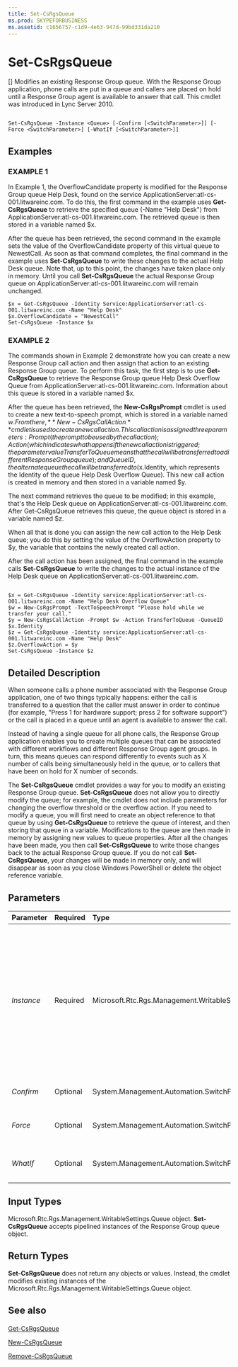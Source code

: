 ```yaml
---
title: Set-CsRgsQueue
ms.prod: SKYPEFORBUSINESS
ms.assetid: c1656757-c1d9-4e63-947d-99bd331da210
---
```



# Set-CsRgsQueue
[]
Modifies an existing Response Group queue. With the Response Group application, phone calls are put in a queue and callers are placed on hold until a Response Group agent is available to answer that call. This cmdlet was introduced in Lync Server 2010.
  
    
    


```

Set-CsRgsQueue -Instance <Queue> [-Confirm [<SwitchParameter>]] [-Force <SwitchParameter>] [-WhatIf [<SwitchParameter>]]
```


## Examples


  
    
    

### EXAMPLE 1

In Example 1, the OverflowCandidate property is modified for the Response Group queue Help Desk, found on the service ApplicationServer:atl-cs-001.litwareinc.com. To do this, the first command in the example uses **Get-CsRgsQueue** to retrieve the specified queue (-Name "Help Desk") from ApplicationServer:atl-cs-001.litwareinc.com. The retrieved queue is then stored in a variable named $x.
  
    
    
After the queue has been retrieved, the second command in the example sets the value of the OverflowCandidate property of this virtual queue to NewestCall. As soon as that command completes, the final command in the example uses **Set-CsRgsQueue** to write these changes to the actual Help Desk queue. Note that, up to this point, the changes have taken place only in memory. Until you call **Set-CsRgsQueue** the actual Response Group queue on ApplicationServer:atl-cs-001.litwareinc.com will remain unchanged.
  
    
    



```
$x = Get-CsRgsQueue -Identity Service:ApplicationServer:atl-cs-001.litwareinc.com -Name "Help Desk"
$x.OverflowCandidate = "NewestCall"
Set-CsRgsQueue -Instance $x
```


### EXAMPLE 2

The commands shown in Example 2 demonstrate how you can create a new Response Group call action and then assign that action to an existing Response Group queue. To perform this task, the first step is to use **Get-CsRgsQueue** to retrieve the Response Group queue Help Desk Overflow Queue from ApplicationServer:atl-cs-001.litwareinc.com. Information about this queue is stored in a variable named $x.
  
    
    
After the queue has been retrieved, the **New-CsRgsPrompt** cmdlet is used to create a new text-to-speech prompt, which is stored in a variable named $w. From there, **New-CsRgsCallAction** cmdlet is used to create a new call action. This call action is assigned three parameters: Prompt (the prompt to be used by the call action); Action (which indicates what happens if the new call action is triggered; the parameter value TransferToQueue means that the call will be transferred to a different Response Group queue); and QueueID, the alternate queue the call will be transferred to ($x.Identity, which represents the Identity of the queue Help Desk Overflow Queue). This new call action is created in memory and then stored in a variable named $y.
  
    
    
The next command retrieves the queue to be modified; in this example, that's the Help Desk queue on ApplicationServer:atl-cs-001.litwareinc.com. After Get-CsRgsQueue retrieves this queue, the queue object is stored in a variable named $z.
  
    
    
When all that is done you can assign the new call action to the Help Desk queue; you do this by setting the value of the OverflowAction property to $y, the variable that contains the newly created call action.
  
    
    
After the call action has been assigned, the final command in the example calls **Set-CsRgsQueue** to write the changes to the actual instance of the Help Desk queue on ApplicationServer:atl-cs-001.litwareinc.com.
  
    
    



```

$x = Get-CsRgsQueue -Identity service:ApplicationServer:atl-cs-001.litwareinc.com -Name "Help Desk Overflow Queue"
$w = New-CsRgsPrompt -TextToSpeechPrompt "Please hold while we transfer your call."
$y = New-CsRgsCallAction -Prompt $w -Action TransferToQueue -QueueID $x.Identity
$z = Get-CsRgsQueue -Identity service:ApplicationServer:atl-cs-001.litwareinc.com -Name "Help Desk"
$z.OverflowAction = $y
Set-CsRgsQueue -Instance $z
```


## Detailed Description

When someone calls a phone number associated with the Response Group application, one of two things typically happens: either the call is transferred to a question that the caller must answer in order to continue (for example, "Press 1 for hardware support; press 2 for software support") or the call is placed in a queue until an agent is available to answer the call. 
  
    
    
Instead of having a single queue for all phone calls, the Response Group application enables you to create multiple queues that can be associated with different workflows and different Response Group agent groups. In turn, this means queues can respond differently to events such as X number of calls being simultaneously held in the queue, or to callers that have been on hold for X number of seconds.
  
    
    
The **Set-CsRgsQueue** cmdlet provides a way for you to modify an existing Response Group queue. **Set-CsRgsQueue** does not allow you to directly modify the queue; for example, the cmdlet does not include parameters for changing the overflow threshold or the overflow action. If you need to modify a queue, you will first need to create an object reference to that queue by using **Get-CsRgsQueue** to retrieve the queue of interest, and then storing that queue in a variable. Modifications to the queue are then made in memory by assigning new values to queue properties. After all the changes have been made, you then call **Set-CsRgsQueue** to write those changes back to the actual Response Group queue. If you do not call **Set-CsRgsQueue**, your changes will be made in memory only, and will disappear as soon as you close Windows PowerShell or delete the object reference variable.
  
    
    

## Parameters



|**Parameter**|**Required**|**Type**|**Description**|
|:-----|:-----|:-----|:-----|
| _Instance_ <br/> |Required  <br/> |Microsoft.Rtc.Rgs.Management.WritableSettings.Queue  <br/> |Object reference to the Response Group queue to be modified. An object reference is typically retrieved by using the **Get-CsRgsQueue** cmdlet and assigning the returned value to a variable; for example, this command returns an object reference to the Help Desk queue and stores that object reference in a variable named $x: <br/>  `$x = Get-CsRgsQueue -Identity service:ApplicationServer:atl-cs-001.litwareinc.com -Name "Help Desk"` <br/> |
| _Confirm_ <br/> |Optional  <br/> |System.Management.Automation.SwitchParameter  <br/> |Prompts you for confirmation before executing the command.  <br/> |
| _Force_ <br/> |Optional  <br/> |System.Management.Automation.SwitchParameter  <br/> |Suppresses the display of any non-fatal error message that might occur when running the command.  <br/> |
| _WhatIf_ <br/> |Optional  <br/> |System.Management.Automation.SwitchParameter  <br/> |Describes what would happen if you executed the command without actually executing the command.  <br/> |
   

## Input Types

Microsoft.Rtc.Rgs.Management.WritableSettings.Queue object. **Set-CsRgsQueue** accepts pipelined instances of the Response Group queue object.
  
    
    

## Return Types

 **Set-CsRgsQueue** does not return any objects or values. Instead, the cmdlet modifies existing instances of the Microsoft.Rtc.Rgs.Management.WritableSettings.Queue object.
  
    
    

## See also


#### 


  
    
    
 [Get-CsRgsQueue](get-csrgsqueue.md)
  
    
    
 [New-CsRgsQueue](new-csrgsqueue.md)
  
    
    
 [Remove-CsRgsQueue](remove-csrgsqueue.md)
